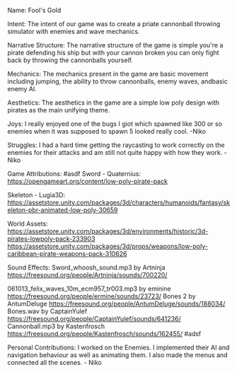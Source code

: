 Name: Fool's Gold

Intent: 
The intent of our game was to create a priate cannonball throwing simulator with enemies and wave mechanics. 

Narrative Structure:
The narrative structure of the game is simple you're a pirate defending his ship but with your cannon broken you can only fight back by throwing the cannonballs yourself. 

Mechanics:
The mechanics present in the game are basic movement including jumping, the ability to throw cannonballs, enemy waves, andbasic enemy AI.

Aesthetics:
The aesthetics in the game are a simple low poly design with pirates as the main unifying theme.

Joys:
I really enjoyed one of the bugs I giot which spawned like 300 or so enemies when it was supposed to spawn 5 looked really cool. -Niko


Struggles:
I had a hard time getting the raycasting to work correctly on the enemies for their attacks and am still not quite happy with how they work. - Niko

Game Attributions:
#asdf
Sword -  Quaternius: https://opengameart.org/content/low-poly-pirate-pack

Skeleton - Lugia3D: https://assetstore.unity.com/packages/3d/characters/humanoids/fantasy/skeleton-pbr-animated-low-poly-30659

World Assets:
 https://assetstore.unity.com/packages/3d/environments/historic/3d-pirates-lowpoly-pack-233903
https://assetstore.unity.com/packages/3d/props/weapons/low-poly-caribbean-pirate-weapons-pack-310626

Sound Effects:
Sword_whoosh_sound.mp3 by Artninja https://freesound.org/people/Artninja/sounds/700220/ 

061013_felix_waves_10m_ecm957_tr003.mp3 by eminine https://freesound.org/people/ermine/sounds/23723/ 
Bones 2 by AntumDeluge https://freesound.org/people/AntumDeluge/sounds/188034/ 
Bones.wav by CaptainYulef https://freesound.org/people/CaptainYulef/sounds/641236/ 
Cannonball.mp3 by Kastenfrosch https://freesound.org/people/Kastenfrosch/sounds/162455/ 
#adsf

Personal Contributions:
I worked on the Enemies. I implemented their AI and navigation behaviour as well as animating them. I also made the menus and connected all the scenes. - Niko

